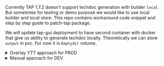 Currently TAP 1.7.2 doesn't support techdoc generation with builder `local`. But sometimes for testing or demo purpose we would like to use local builder and local store. This repo contains workaround code snippet and step by step guide to patch-tap package.

We will update tap-gui deployment to have second contaner with docker that give us ability to generate techdoc locally. Theoretically we can store `output` in pvc. For now it is `Emptydir` volume.

<details>
<summary>Overlay YTT approach for PROD </summary>

First we need to create secret with overlay.

If dockerhub rate-limits pull requests and your contaner registry use selfsing CA you need rebuild dind image with your custom CA.

```
docker build . -t your-registry.example.com/path/dind:1.0
```
Update techdoc-overlay.yaml with new docker image and apply it

```
kubectl apply -f [techdoc-overlay.yaml](https://raw.githubusercontent.com/SergeyMuha/tap-catalog-techdoc/master/techdoc-overlay.yaml)
```

Next update your tap-values.yaml with following snippet. With dockerImage you can provide your private registry.
```yaml
tap_gui:
....
    techdocs:
      generator: 
        runIn: 'docker'
        dockerImage: 'spotify/techdocs:v1.2.3'
      builder: 'local'
      publisher:
        type: 'local'
        local:
          publishDirectory: '/output'
    catalog:
      locations:
        - type: url
          target: https://github.com/SergeyMuha/tap-catalog-techdoc/blob/master/catalog-info.yaml
...
package_overlays:
  - name: tap-gui
    secrets:
      - name: techdoc-overlay
...
```

```
tanzu package installed update tap -p tap.tanzu.vmware.com -v 1.7.2 --values-file path-to-file/tap-values.yaml -n tap-install
```
For some reason you need to reopen page after first time generation.

</details>

<details>
<summary>Manual approach for DEV </summary>

tap-values.yaml snippet we need to use
```yaml
tap_gui:
....
    techdocs:
      generator: 
        runIn: 'docker'
        dockerImage: 'spotify/techdocs:v1.2.3'
      builder: 'local'
      publisher:
        type: 'local'
        local:
          publishDirectory: '/output'
    catalog:
      locations:
        - type: url
          target: https://github.com/SergeyMuha/tap-catalog-techdoc/blob/master/catalog-info.yaml
...
```
Sometime dockerhub can rate-limit pull request. With dockerImage you can provide your private repo. Be aware about selfsing CA.

We need to pause reconcilation for tap-gui package.
```bash 
kubectl patch pkgi tap -n tap-install -p '{"spec":{"paused":true}}' --type=merge
kubectl patch pkgi tap-gui -n tap-install -p '{"spec":{"paused":true}}' --type=merge
```
This is code snippet for patch.
```yaml
spec:
  template:
    spec:
      securityContext:
        # allowPrivilegeEscalation: true
        runAsGroup: 0
        runAsNonRoot: false
        runAsUser: 0
        fsGroup: 0
      containers:
      - args:
        command:
        - dockerd
        - '--host'
        - 'tcp://127.0.0.1:2375'
        env:
          - name: DOCKER_HOST
            value: 'tcp://localhost:2375'
        image: 'docker:24.0.0-rc.1-dind'
        imagePullPolicy: IfNotPresent
        name: dind-daemon
        volumeMounts:
          - mountPath: /tmp
            name: tmp
          - mountPath: /output
            name: output
          # - name: docker-socket
          #   mountPath: /var/run/docker.sock
        terminationMessagePath: /dev/termination-log
        terminationMessagePolicy: File
        securityContext:
          runAsUser: 0
          privileged: true
      - name: backstage
        env:
          - name: DOCKER_HOST
            value: 'tcp://localhost:2375'
        volumeMounts:
          - mountPath: /tmp
            name: tmp
          - mountPath: /output
            name: output
      volumes:
        - emptyDir: {}
          name: tmp
        - emptyDir: {}
          name: output
```
If dockerhub rate-limit pull requests and your contaner registry use selfsing CA you can rebuild dind with your custom CA.

```
docker build . -t your-registry.example.com/path/dind:1.0
```
Update tap-gui-dind-patch.yaml with new docker image and apply
```
kubectl patch deploy server -n tap-gui --patch-file tap-gui-dind-patch.yaml
```
For some reason you need to reopen page after first time.

</details>
